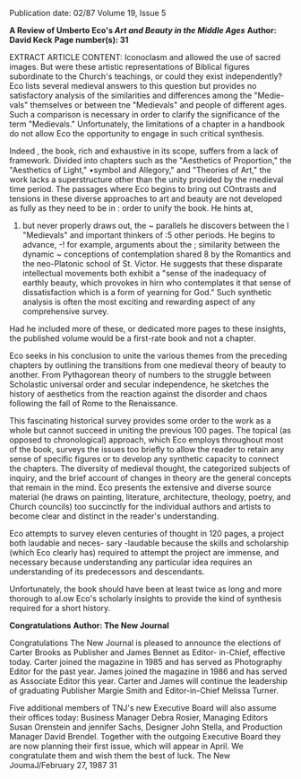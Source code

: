 Publication date: 02/87
Volume 19, Issue 5

**A Review of Umberto Eco's *Art and Beauty in the Middle Ages***
**Author: David Keck**
**Page number(s): 31**

EXTRACT ARTICLE CONTENT:
Iconoclasm and allowed the use of 
sacred images. But were these artistic 
representations of Biblical figures 
subordinate to the Church's teachings, 
or could they exist independently? Eco 
lists several medieval answers to this 
question but provides no satisfactory 
analysis of the similarities and 
differences among the "Medie-
vals" 
themselves or between 
tne 
"Medievals" and people of different 
ages. Such a comparison is necessary 
in order to clarify the significance of 
the term "Medievals." Unfortunately, 
the limitations of a chapter in a 
handbook do not allow Eco the 
opportunity to engage in such critical 
synthesis. 


Indeed , 
the book, 
rich 
and 
exhaustive in its scope, suffers from a 
lack of framework. 
Divided 
into 
chapters such as the "Aesthetics of 
Proportion," the "Aesthetics of Light," 
•symbol and Allegory," and "Theories 
of Art," the work lacks a superstructure 
other than the unity provided by the 
rnedieval time period. The passages 
where Eco begins 
to bring out 
COntrasts and tensions in these diverse 
approaches to art and beauty are not 
developed as fully as they need to be in 
: order to unify the book. He hints at, 
1. but never properly draws out, the 
~ parallels he discovers between the 
l "Medievals" and important thinkers of 
:5 other periods. He begins to advance, 
-! for example, arguments about the 
; similarity between the dynamic 
~ conceptions of contemplation shared 
8 by the Romantics and the neo-Platonic 
school of St. Victor. He suggests that 
these disparate intellectual movements 
both exhibit a "sense of the inadequacy 
of earthly beauty, which provokes in 
hirn who contemplates it that sense of 
dissatisfaction which is a form of 
yearning for God." Such synthetic 
analysis is often the most exciting and 
rewarding 
aspect 
of 
any 
comprehensive survey. 


Had 
he 
included more of these, or dedicated 
more pages to these insights, the 
published volume would be a first-rate 
book and not a chapter. 


Eco seeks in his conclusion to unite 
the various themes from 
the 
preceding chapters by outlining the 
transitions from one medieval theory 
of beauty to another. From 
Pythagorean theory of numbers to the 
struggle between Scholastic universal 
order and secular independence, he 
sketches the history of aesthetics from 
the reaction against the disorder and 
chaos following the fall of Rome to the 
Renaissance. 


This fascinating 
historical survey provides some order 
to the work as a whole but cannot 
succeed in uniting the previous 100 
pages. The topical (as opposed to 
chronological) approach, which Eco 
employs throughout most of the book, 
surveys the issues too briefly to allow 
the reader to retain any sense of 
specific figures or to develop any 
synthetic capacity to connect the 
chapters. The diversity of medieval 
thought, the categorized subjects of 
inquiry, and the brief account of 
changes in theory are the general 
concepts that remain in the mind. Eco 
presents the extensive and diverse 
source material (he draws on painting, 
literature, architecture, 
theology, 
poetry, and Church councils) too 
succinctly for the individual authors 
and artists to become clear and distinct 
in the reader's understanding. 


Eco 
attempts 
to survey eleven 
centuries of thought in 120 pages, a 
project both laudable and neces-
sary -laudable because the skills and 
scholarship (which Eco clearly has) 
required to attempt the project are 
immense, 
and necessary because 
understanding any particular idea 
requires 
an understanding of its 
predecessors and descendants. 


Unfortunately, the book should have 
been at least twice as long and more 
thorough 
to al.ow Eco's scholarly 
insights to provide the kind of synthesis 
required for a short history. 


**Congratulations**
**Author: The New Journal**

Congratulations 
The New Journal is pleased to announce 
the elections of Carter Brooks as 
Publisher and James Bennet as Editor-
in-Chief, effective today. Carter joined 
the magazine in 1985 and has served as 
Photography Editor for the past year. 
James joined the magazine in 1986 and 
has served as Associate Editor this year. 
Carter and James will continue the 
leadership of graduating Publisher 
Margie Smith and Editor-in-Chief 
Melissa Turner. 


Five additional members of TNJ's 
new Executive Board will also assume 
their offices today: Business Manager 
Debra Rosier, Managing Editors Susan 
Orenstein and jennifer Sachs, Designer 
John Stella, and Production Manager 
David Brendel. Together with the 
outgoing Executive Board they are now 
planning their first issue, which will 
appear in April. We congratulate them 
and wish them the best of luck. 
The New JoumaJ/February 27, 1987 31